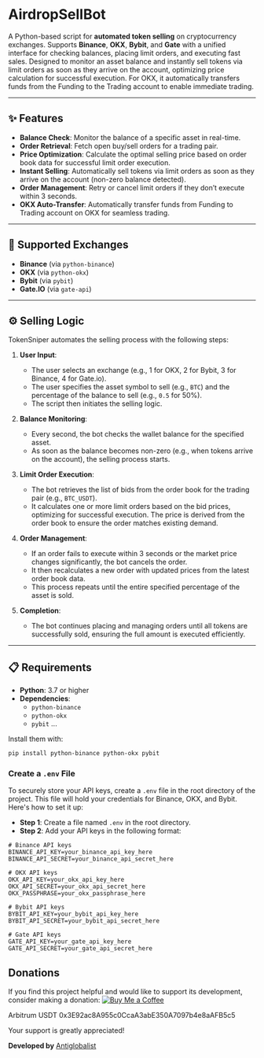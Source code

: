 # AirdropSellBot

A Python-based script for **automated token selling** on cryptocurrency exchanges. Supports **Binance**, **OKX**, **Bybit**, and **Gate** with a unified interface for checking balances, placing limit orders, and executing fast sales. Designed to monitor an asset balance and instantly sell tokens via limit orders as soon as they arrive on the account, optimizing price calculation for successful execution. For OKX, it automatically transfers funds from the Funding to the Trading account to enable immediate trading.

---

## ✨ Features

- **Balance Check**: Monitor the balance of a specific asset in real-time.
- **Order Retrieval**: Fetch open buy/sell orders for a trading pair.
- **Price Optimization**: Calculate the optimal selling price based on order book data for successful limit order execution.
- **Instant Selling**: Automatically sell tokens via limit orders as soon as they arrive on the account (non-zero balance detected).
- **Order Management**: Retry or cancel limit orders if they don’t execute within 3 seconds.
- **OKX Auto-Transfer**: Automatically transfer funds from Funding to Trading account on OKX for seamless trading.

---

## 🏦 Supported Exchanges

- **Binance** (via `python-binance`)
- **OKX** (via `python-okx`)
- **Bybit** (via `pybit`)
- **Gate.IO** (via `gate-api`)

---

## ⚙️ Selling Logic

TokenSniper automates the selling process with the following steps:

1. **User Input**:
   - The user selects an exchange (e.g., 1 for OKX, 2 for Bybit, 3 for Binance, 4 for Gate.io).
   - The user specifies the asset symbol to sell (e.g., `BTC`) and the percentage of the balance to sell (e.g., `0.5` for 50%).
   - The script then initiates the selling logic.

2. **Balance Monitoring**:
   - Every second, the bot checks the wallet balance for the specified asset.
   - As soon as the balance becomes non-zero (e.g., when tokens arrive on the account), the selling process starts.

3. **Limit Order Execution**:
   - The bot retrieves the list of bids from the order book for the trading pair (e.g., `BTC_USDT`).
   - It calculates one or more limit orders based on the bid prices, optimizing for successful execution. The price is derived from the order book to ensure the order matches existing demand.

4. **Order Management**:
   - If an order fails to execute within 3 seconds or the market price changes significantly, the bot cancels the order.
   - It then recalculates a new order with updated prices from the latest order book data.
   - This process repeats until the entire specified percentage of the asset is sold.

5. **Completion**:
   - The bot continues placing and managing orders until all tokens are successfully sold, ensuring the full amount is executed efficiently.

---

## 📋 Requirements

- **Python**: 3.7 or higher
- **Dependencies**: 
  - `python-binance`
  - `python-okx`
  - `pybit` ...

Install them with:
```bash
pip install python-binance python-okx pybit
```

### Create a `.env` File

To securely store your API keys, create a `.env` file in the root directory of the project. This file will hold your credentials for Binance, OKX, and Bybit. Here's how to set it up:

- **Step 1**: Create a file named `.env` in the root directory.
- **Step 2**: Add your API keys in the following format:

```
# Binance API keys
BINANCE_API_KEY=your_binance_api_key_here
BINANCE_API_SECRET=your_binance_api_secret_here

# OKX API keys
OKX_API_KEY=your_okx_api_key_here
OKX_API_SECRET=your_okx_api_secret_here
OKX_PASSPHRASE=your_okx_passphrase_here

# Bybit API keys
BYBIT_API_KEY=your_bybit_api_key_here
BYBIT_API_SECRET=your_bybit_api_secret_here

# Gate API keys
GATE_API_KEY=your_gate_api_key_here
GATE_API_SECRET=your_gate_api_secret_here
```

## Donations
If you find this project helpful and would like to support its development, consider making a donation:
[![Buy Me a Coffee](https://cdn.buymeacoffee.com/buttons/v2/default-yellow.png)](https://www.buymeacoffee.com/antiglobalist)

Arbitrum USDT 0x3E92ac8A955c0CcaA3abE350A7097b4e8aAFB5c5

Your support is greatly appreciated!

**Developed by** [Antiglobalist](https://t.me/deni_rodionov)
